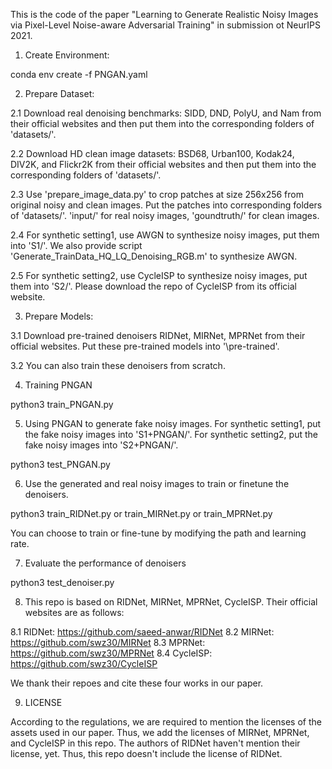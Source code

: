 This is the code of the paper "Learning to Generate Realistic Noisy Images via Pixel-Level Noise-aware Adversarial Training" in submission ot NeurIPS 2021.

1. Create Environment:

conda env create -f PNGAN.yaml

2. Prepare Dataset:

2.1 Download real denoising benchmarks: SIDD, DND, PolyU, and Nam from their official websites and then put them into the corresponding folders of 'datasets/'.

2.2 Download HD clean image datasets: BSD68, Urban100, Kodak24, DIV2K, and Flickr2K from their official websites and then put them into the corresponding folders of 'datasets/'.

2.3 Use 'prepare_image_data.py' to crop patches at size 256x256 from original noisy and clean images. Put the patches into corresponding folders of 'datasets/'. 'input/' for real noisy images, 'goundtruth/' for clean images. 

2.4 For synthetic setting1, use AWGN to synthesize noisy images, put them into 'S1/'. We also provide script 'Generate_TrainData_HQ_LQ_Denoising_RGB.m' to synthesize AWGN.

2.5 For synthetic setting2, use CycleISP to synthesize noisy images, put them into 'S2/'. Please download the repo of CycleISP from its official website.

3. Prepare Models:

3.1 Download pre-trained denoisers RIDNet, MIRNet, MPRNet from their official websites. Put these pre-trained models into '\pre-trained'. 

3.2 You can also train these denoisers from scratch.

4. Training PNGAN

python3 train_PNGAN.py

5. Using PNGAN to generate fake noisy images. For synthetic setting1, put the fake noisy images into 'S1+PNGAN/'. For synthetic setting2, put the fake noisy images into 'S2+PNGAN/'. 

python3 test_PNGAN.py

6. Use the generated and real noisy images to train or finetune the denoisers. 

python3 train_RIDNet.py or train_MIRNet.py or train_MPRNet.py

You can choose to train or fine-tune by modifying the path and learning rate.

7. Evaluate the performance of denoisers

python3 test_denoiser.py

8. This repo is based on RIDNet, MIRNet, MPRNet, CycleISP. Their official websites are as follows:

8.1 RIDNet: https://github.com/saeed-anwar/RIDNet
8.2 MIRNet: https://github.com/swz30/MIRNet
8.3 MPRNet: https://github.com/swz30/MPRNet
8.4 CycleISP: https://github.com/swz30/CycleISP

We thank their repoes and cite these four works in our paper.

9. LICENSE

According to the regulations, we are required to mention the licenses of the assets used in our paper. Thus, we add the licenses of MIRNet, MPRNet, and CycleISP in this repo. The authors of RIDNet haven't mention their license, yet. Thus, this repo doesn't include the license of RIDNet.